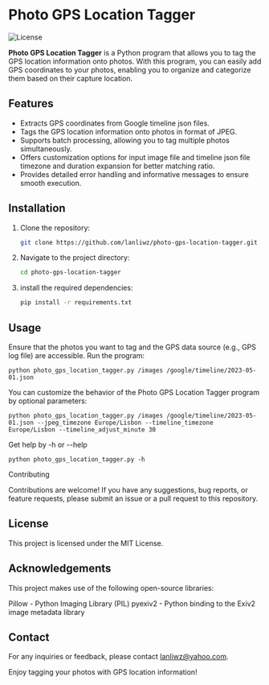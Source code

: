 # Photo GPS Location Tagger

![License](https://img.shields.io/badge/License-MIT-blue.svg)

**Photo GPS Location Tagger** is a Python program that allows you to tag the GPS location information onto photos. With this program, you can easily add GPS coordinates to your photos, enabling you to organize and categorize them based on their capture location.

## Features

- Extracts GPS coordinates from Google timeline json files.
- Tags the GPS location information onto photos in format of JPEG.
- Supports batch processing, allowing you to tag multiple photos simultaneously.
- Offers customization options for input image file and timeline json file timezone and duration expansion for better matching ratio.
- Provides detailed error handling and informative messages to ensure smooth execution.

## Installation

1. Clone the repository:

   ```bash
   git clone https://github.com/lanliwz/photo-gps-location-tagger.git


2. Navigate to the project directory:
    ```bash
    cd photo-gps-location-tagger
3. install the required dependencies:
   ```bash
   pip install -r requirements.txt

## Usage

Ensure that the photos you want to tag and the GPS data source (e.g., GPS log file) are accessible.
Run the program:
   ```commandline
   python photo_gps_location_tagger.py /images /google/timeline/2023-05-01.json
   ```



You can customize the behavior of the Photo GPS Location Tagger program by optional parameters:
   ```
   python photo_gps_location_tagger.py /images /google/timeline/2023-05-01.json --jpeg_timezone Europe/Lisbon --timeline_timezone Europe/Lisbon --timeline_adjust_minute 30
   ```
Get help by -h or --help
   ```
   python photo_gps_location_tagger.py -h
   ```

Contributing

Contributions are welcome! If you have any suggestions, bug reports, or feature requests, please submit an issue or a pull request to this repository.

## License

This project is licensed under the MIT License.

## Acknowledgements

This project makes use of the following open-source libraries:

Pillow - Python Imaging Library (PIL)
pyexiv2 - Python binding to the Exiv2 image metadata library

## Contact

For any inquiries or feedback, please contact lanliwz@yahoo.com.

Enjoy tagging your photos with GPS location information!
